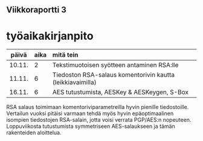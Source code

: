 ## Viikkoraportti 3

# työaikakirjanpito
| päivä | aika | mitä tein  |
| :----:|:-----| :-----|
| 10.11. | 2   | Tekstimuotoisen syötteen antaminen RSA:lle |
| 11.11. | 6   | Tiedoston RSA-salaus komentorivin kautta (leikkiavaimilla) |
| 16.11. | 6   | AES tutustumista, AESKey & AESKeygen, S-Box |

RSA salaus toimimaan komentoriviparametreilla hyvin pienille tiedostoille. Vertailun vuoksi pitäisi varmaan tehdä myös hyvin epäoptimaalinen isompien tiedostojen RSA-salain, jotta voisi verrata PGP/AES:n nopeuteen.
Loppuviikosta tutustumista symmetriseen AES-salaukseen ja tämän rakenteiden aloittelua.
